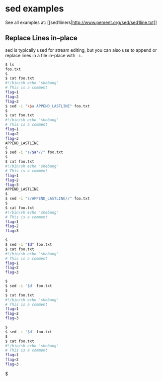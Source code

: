 # sed examples


See all examples at: [[sed1liners|http://www.pement.org/sed/sed1line.txt]]

## Replace Lines in–place
sed is typically used for stream editing, but you can also use to
append or replace lines in a file in–place with `-i`.


```bash
$ ls
foo.txt
$
$ cat foo.txt
#!/bin/sh echo 'shebang'
# This is a comment 
flag=1
flag=2
flag=3
$ sed -i "\$a APPEND_LASTLINE" foo.txt  
$
$ cat foo.txt
#!/bin/sh echo 'shebang'
# This is a comment 
flag=1
flag=2
flag=3
APPEND_LASTLINE
$
$ sed -i "s/$a*//" foo.txt
$
$ cat foo.txt
#!/bin/sh echo 'shebang'
# This is a comment 
flag=1
flag=2
flag=3
APPEND_LASTLINE
$
$ sed -i "s/APPEND_LASTLINE//" foo.txt
$
$ cat foo.txt
#!/bin/sh echo 'shebang'
# This is a comment 
flag=1
flag=2
flag=3

$
$ sed -i "$d" foo.txt
$ cat foo.txt
#!/bin/sh echo 'shebang'
# This is a comment 
flag=1
flag=2
flag=3

$
$ sed -i '$d' foo.txt           
$
$ cat foo.txt
#!/bin/sh echo 'shebang'
# This is a comment 
flag=1
flag=2
flag=3

$
$ sed -i '$d' foo.txt
$
$ cat foo.txt
#!/bin/sh echo 'shebang'
# This is a comment 
flag=1
flag=2
flag=3
```  

$
